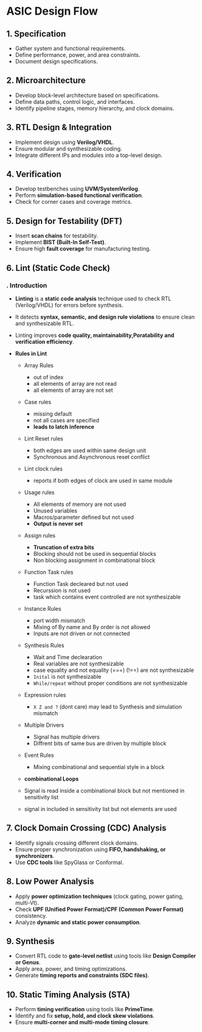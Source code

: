 # **ASIC Design Flow**

## **1. Specification**
- Gather system and functional requirements.
- Define performance, power, and area constraints.
- Document design specifications.

## **2. Microarchitecture**
- Develop block-level architecture based on specifications.
- Define data paths, control logic, and interfaces.
- Identify pipeline stages, memory hierarchy, and clock domains.

## **3. RTL Design & Integration**
- Implement design using **Verilog/VHDL**.
- Ensure modular and synthesizable coding.
- Integrate different IPs and modules into a top-level design.

## **4. Verification**
- Develop testbenches using **UVM/SystemVerilog**.
- Perform **simulation-based functional verification**.
- Check for corner cases and coverage metrics.

## **5. Design for Testability (DFT)**
- Insert **scan chains** for testability.
- Implement **BIST (Built-In Self-Test)**.
- Ensure high **fault coverage** for manufacturing testing.

## **6. Lint (Static Code Check)**

### **. Introduction**
- **Linting** is a **static code analysis** technique used to check RTL (Verilog/VHDL) for errors before synthesis.
- It detects **syntax, semantic, and design rule violations** to ensure clean and synthesizable RTL.
- Linting improves **code quality, maintainability,Poratability and verification efficiency**.

- **Rules in Lint**
	- Array Rules
		- out of index
		- all elements of array are not read
		- all elements of array are not set
	- Case rules 
		- missing default 
		- not all cases are specified
		- **leads to latch inference**
	- Lint Reset rules 
		- both edges are used within same design unit
		- Synchronous and Asynchronous reset conflict 
	- Lint clock rules 
		- reports if both edges of clock are used in same module
	- Usage rules
		- All elements of memory are not used
		- Unused variables 
		- Macros/parameter defined but not used
		- **Output is never set**
	- Assign rules 
		- **Truncation of extra bits**
		- Blocking should not be used in sequential blocks
		- Non blocking assignment in combinational block
	- Function Task rules 
		- Function Task decleared but not used
		- Recurssion is not used 
		- task which contains event controlled are not synthesizable
	- Instance Rules
		- port width mismatch
		- Mixing of By name and By order is not allowed 
		- Inputs are not driven or not connected
	- Synthesis Rules
		- Wait and Time declearation
		- Real variables are not synthesizable
		- case equality and not equality (===) (!==) are not synthesizable
		- `Inital` is not synthesizable
		- `While/repeat` without proper conditions are not synthesizable
	- Expression rules 
		- `X Z and ?` (dont care) may lead to Synthesis and simulation mismatch
	- Multiple Drivers
		- Signal has multiple drivers 
		- Diffrent bits of same bus are driven by multiple block
	- Event Rules
		- Mixing combinational and sequential style in a block
	
	- **combinational Loops** 
	- Signal is read inside a combinational block but not mentioned in sensitivity list
	- signal in included in sensitivity list but not elements are used

## **7. Clock Domain Crossing (CDC) Analysis**
- Identify signals crossing different clock domains.
- Ensure proper synchronization using **FIFO, handshaking, or synchronizers**.
- Use **CDC tools** like SpyGlass or Conformal.

## **8. Low Power Analysis**
- Apply **power optimization techniques** (clock gating, power gating, multi-Vt).
- Check **UPF (Unified Power Format)/CPF (Common Power Format)** consistency.
- Analyze **dynamic and static power consumption**.

## **9. Synthesis**
- Convert RTL code to **gate-level netlist** using tools like **Design Compiler or Genus**.
- Apply area, power, and timing optimizations.
- Generate **timing reports and constraints (SDC files)**.

## **10. Static Timing Analysis (STA)**
- Perform **timing verification** using tools like **PrimeTime**.
- Identify and fix **setup, hold, and clock skew violations**.
- Ensure **multi-corner and multi-mode timing closure**.

